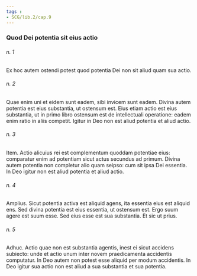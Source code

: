 ```yaml
---
tags : 
- SCG/lib.2/cap.9
---
```


### Quod Dei potentia sit eius actio

###### n. 1
Ex hoc autem ostendi potest quod potentia Dei non sit aliud quam sua actio.

###### n. 2
Quae enim uni et eidem sunt eadem, sibi invicem sunt eadem. Divina autem potentia est eius substantia, ut ostensum est. Eius etiam actio est eius substantia, ut in primo libro ostensum est de intellectuali operatione: eadem enim ratio in aliis competit. Igitur in Deo non est aliud potentia et aliud actio.

###### n. 3
Item. Actio alicuius rei est complementum quoddam potentiae eius: comparatur enim ad potentiam sicut actus secundus ad primum. Divina autem potentia non completur alio quam seipso: cum sit ipsa Dei essentia. In Deo igitur non est aliud potentia et aliud actio.

###### n. 4
Amplius. Sicut potentia activa est aliquid agens, ita essentia eius est aliquid ens. Sed divina potentia est eius essentia, ut ostensum est. Ergo suum agere est suum esse. Sed eius esse est sua substantia. Et sic ut prius.

###### n. 5
Adhuc. Actio quae non est substantia agentis, inest ei sicut accidens subiecto: unde et actio unum inter novem praedicamenta accidentis computatur. In Deo autem non potest esse aliquid per modum accidentis. In Deo igitur sua actio non est aliud a sua substantia et sua potentia.

